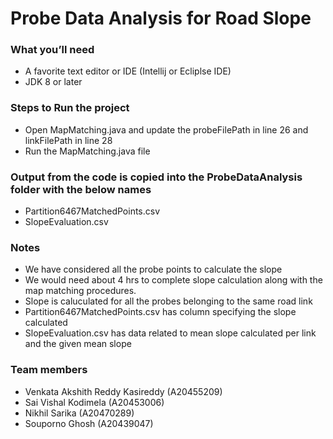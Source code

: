 # Probe Data Analysis for Road Slope


### What you’ll need
+ A favorite text editor or IDE (Intellij or Ecliplse IDE)
+ JDK 8 or later


### Steps to Run the project 
+ Open MapMatching.java and update the probeFilePath in line 26 and linkFilePath in line 28
+ Run the MapMatching.java file 

### Output from the code is copied into the ProbeDataAnalysis folder with the below names
+ Partition6467MatchedPoints.csv
+ SlopeEvaluation.csv

### Notes
+ We have considered all the  probe points to calculate the slope 
+ We would need about 4 hrs to complete slope calculation along with the map matching procedures.
+ Slope is caluculated for all the probes belonging to the same road link 
+ Partition6467MatchedPoints.csv has column specifying the slope calculated
+ SlopeEvaluation.csv has data related to mean slope calculated per link and the given mean slope



### Team members
+ Venkata Akshith Reddy Kasireddy (A20455209)
+ Sai Vishal Kodimela (A20453006)
+ Nikhil Sarika (A20470289)
+ Souporno Ghosh (A20439047)

